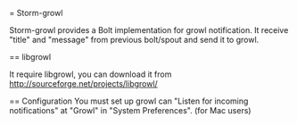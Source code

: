 = Storm-growl

Storm-growl provides a Bolt implementation for growl notification.
It receive "title" and "message" from previous bolt/spout and send it to growl.

== libgrowl

It require libgrowl, you can download it from  http://sourceforge.net/projects/libgrowl/

== Configuration
You must set up growl can "Listen for incoming notifications" at "Growl" in "System Preferences". (for Mac users)
